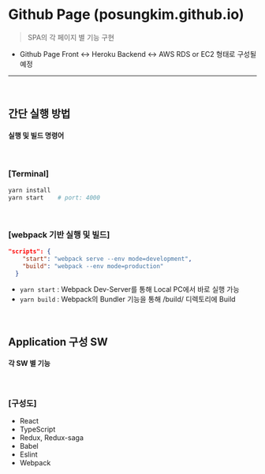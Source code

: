# Github Page (posungkim.github.io)
> SPA의 각 페이지 별 기능 구현
* Github Page Front <-> Heroku Backend <-> AWS RDS or EC2 형태로 구성될 예정

<hr>
<br>

## 간단 실행 방법
#### 실행 및 빌드 명령어

<br>

### [Terminal]
```bash
yarn install
yarn start    # port: 4000
```

<br>

### [webpack 기반 실행 및 빌드]
```json
"scripts": {
    "start": "webpack serve --env mode=development",
    "build": "webpack --env mode=production"
  }
```
* `yarn start` : Webpack Dev-Server를 통해 Local PC에서 바로 실행 가능
* `yarn build` : Webpack의 Bundler 기능을 통해 /build/ 디렉토리에 Build

<br>

## Application 구성 SW
#### 각 SW 별 기능

<br>

### [구성도]
* React
* TypeScript
* Redux, Redux-saga
* Babel
* Eslint
* Webpack
